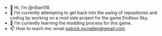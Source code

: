 - 👋 Hi, I’m @rillian118
- 👀 I’m currently attempting to get back into the swing of repositories and coding by working on a mod side project for the game Endless Sky.
- 🌱 I’m currently learning the modding process for this game.
- 📫 How to reach me: email patrick.mcnallen@gmail.com

<!---
rillian118/rillian118 is a ✨ special ✨ repository because its `README.md` (this file) appears on your GitHub profile.
You can click the Preview link to take a look at your changes.
--->

